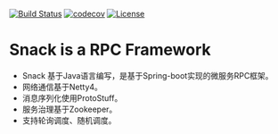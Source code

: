 [![Build Status](https://travis-ci.org/zyy/snack.svg?branch=master)](https://travis-ci.org/zyy/snack)
[![codecov](https://codecov.io/gh/zyy/snack/branch/master/graph/badge.svg)](https://codecov.io/gh/zyy/snack)
[![License](https://img.shields.io/badge/license-Apache%202-4EB1BA.svg)](https://www.apache.org/licenses/LICENSE-2.0.html)

# Snack is a RPC Framework
* Snack 基于Java语言编写，是基于Spring-boot实现的微服务RPC框架。
* 网络通信基于Netty4。
* 消息序列化使用ProtoStuff。
* 服务治理基于Zookeeper。
* 支持轮询调度、随机调度。